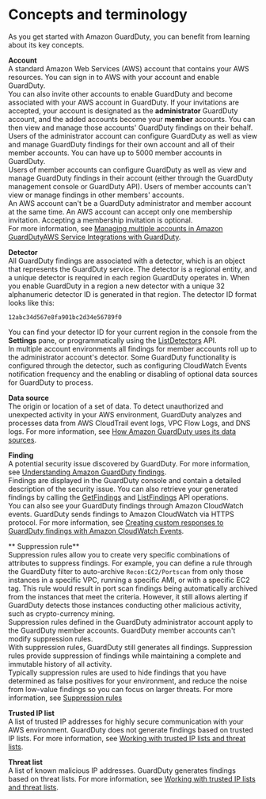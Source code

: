 # Concepts and terminology<a name="guardduty_concepts"></a>

As you get started with Amazon GuardDuty, you can benefit from learning about its key concepts\.

**Account**  
A standard Amazon Web Services \(AWS\) account that contains your AWS resources\. You can sign in to AWS with your account and enable GuardDuty\.  
You can also invite other accounts to enable GuardDuty and become associated with your AWS account in GuardDuty\. If your invitations are accepted, your account is designated as the **administrator** GuardDuty account, and the added accounts become your **member** accounts\. You can then view and manage those accounts' GuardDuty findings on their behalf\.  
Users of the administrator account can configure GuardDuty as well as view and manage GuardDuty findings for their own account and all of their member accounts\. You can have up to 5000 member accounts in GuardDuty\.  
Users of member accounts can configure GuardDuty as well as view and manage GuardDuty findings in their account \(either through the GuardDuty management console or GuardDuty API\)\. Users of member accounts can't view or manage findings in other members' accounts\.   
An AWS account can't be a GuardDuty administrator and member account at the same time\. An AWS account can accept only one membership invitation\. Accepting a membership invitation is optional\.  
For more information, see [Managing multiple accounts in Amazon GuardDutyAWS Service Integrations with GuardDuty](guardduty_accounts.md)\.

**Detector**  
All GuardDuty findings are associated with a detector, which is an object that represents the GuardDuty service\. The detector is a regional entity, and a unique detector is required in each region GuardDuty operates in\. When you enable GuardDuty in a region a new detector with a unique 32 alphanumeric detector ID is generated in that region\. The detector ID format looks like this:  

```
12abc34d567e8fa901bc2d34e56789f0
```
You can find your detector ID for your current region in the console from the **Settings** pane, or programmatically using the [ListDetectors](https://docs.aws.amazon.com/guardduty/latest/APIReference/API_GetFindings.html#API_ListDetectors) API\.  
In multiple account environments all findings for member accounts roll up to the administrator account's detector\.
Some GuardDuty functionality is configured through the detector, such as configuring CloudWatch Events notification frequency and the enabling or disabling of optional data sources for GuardDuty to process\.

**Data source**  
The origin or location of a set of data\. To detect unauthorized and unexpected activity in your AWS environment, GuardDuty analyzes and processes data from AWS CloudTrail event logs, VPC Flow Logs, and DNS logs\. For more information, see [How Amazon GuardDuty uses its data sources](guardduty_data-sources.md)\.

**Finding**  
A potential security issue discovered by GuardDuty\. For more information, see [Understanding Amazon GuardDuty findings](guardduty_findings.md)\.  
Findings are displayed in the GuardDuty console and contain a detailed description of the security issue\. You can also retrieve your generated findings by calling the [GetFindings](https://docs.aws.amazon.com/guardduty/latest/APIReference/API_GetFindings.html) and [ListFindings](https://docs.aws.amazon.com/guardduty/latest/APIReference/API_ListFindings.html) API operations\.  
You can also see your GuardDuty findings through Amazon CloudWatch events\. GuardDuty sends findings to Amazon CloudWatch via HTTPS protocol\. For more information, see [Creating custom responses to GuardDuty findings with Amazon CloudWatch Events](guardduty_findings_cloudwatch.md)\.

** Suppression rule**  
Suppression rules allow you to create very specific combinations of attributes to suppress findings\. For example, you can define a rule through the GuardDuty filter to auto\-archive `Recon:EC2/Portscan` from only those instances in a specific VPC, running a specific AMI, or with a specific EC2 tag\. This rule would result in port scan findings being automatically archived from the instances that meet the criteria\. However, it still allows alerting if GuardDuty detects those instances conducting other malicious activity, such as crypto\-currency mining\.  
Suppression rules defined in the GuardDuty administrator account apply to the GuardDuty member accounts\. GuardDuty member accounts can't modify suppression rules\.  
With suppression rules, GuardDuty still generates all findings\. Suppression rules provide suppression of findings while maintaining a complete and immutable history of all activity\.   
Typically suppression rules are used to hide findings that you have determined as false positives for your environment, and reduce the noise from low\-value findings so you can focus on larger threats\. For more information, see [Suppression rules](findings_suppression-rule.md)

**Trusted IP list**  
A list of trusted IP addresses for highly secure communication with your AWS environment\. GuardDuty does not generate findings based on trusted IP lists\. For more information, see [Working with trusted IP lists and threat lists](guardduty_upload-lists.md)\.

**Threat list**  
A list of known malicious IP addresses\. GuardDuty generates findings based on threat lists\. For more information, see [Working with trusted IP lists and threat lists](guardduty_upload-lists.md)\.